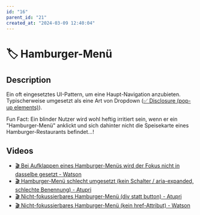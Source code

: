 ```yaml
---
id: "16"
parent_id: "21"
created_at: "2024-03-09 12:40:04"
---
```


# 🏷️ Hamburger-Menü

## Description

Ein oft eingesetztes UI-Pattern, um eine Haupt-Navigation anzubieten. Typischerweise umgesetzt als eine Art von Dropdown ([✅ Disclosure (pop-up elements)](/en/wcag/4.1.2a-advanced-controls-widgets/disclosure-pop-up-elements)).

Fun Fact: Ein blinder Nutzer wird wohl heftig irritiert sein, wenn er ein "Hamburger-Menü" anklickt und sich dahinter nicht die Speisekarte eines Hamburger-Restaurants befindet...!

## Videos

- [🎬 Bei Aufklappen eines Hamburger-Menüs wird der Fokus nicht in dasselbe gesetzt - Watson](/videos/bei-aufklappen-eines-hamburger-menus-wird-der-fokus-nicht-in-dasselbe-gesetzt-watson)
- [🎬 Hamburger-Menü schlecht umgesetzt (kein Schalter / aria-expanded, schlechte Benennung) - Atupri](/videos/hamburger-menu-schlecht-umgesetzt-kein-schalter-aria-expanded-schlechte-benennung-atupri)
- [🎬 Nicht-fokussierbares Hamburger-Menü (div statt button) - Atupri](/videos/nicht-fokussierbares-hamburger-menu-div-statt-button-atupri)
- [🎬 Nicht-fokussierbares Hamburger-Menü (kein href-Attribut) - Watson](/videos/nicht-fokussierbares-hamburger-menu-kein-href-attribut-watson)
